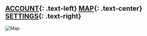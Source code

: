 ## [ACCOUNT](https://www.google.com/){: .text-left} [MAP](https://www.google.com/){: .text-center} [SETTINGS](https://www.google.com/){: .text-right}
 
 ![Map](https://live.staticflickr.com/31/40919010_157eb18de1_b.jpg)


